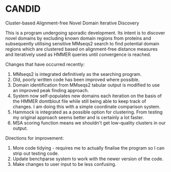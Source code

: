 # CANDID
Cluster-based Alignment-free Novel Domain Iterative Discovery

This is a program undergoing sporadic development. Its intent is to discover novel domains by excluding known domain regions from proteins and subsequently utilising sensitive MMseqs2 search to find potential domain regions which are clustered based on alignment-free distance measures and iteratively used as HMMER queries until convergence is reached.

Changes that have occurred recently:

1. MMseqs2 is integrated definitively as the searching program.
2. Old, poorly written code has been improved where possible.
3. Domain identification from MMseqs2 tabular output is modified to use an improved peak finding approach.
4. System now self-populates new domains each iteration on the basis of the HMMER domtblout file while still being able to keep track of changes. I am doing this with a simple coordinate comparison system.
5. Hammock is integrated as a possible option for clustering. From testing my original approach seems better and is certainly a lot faster.
6. MSA scoring function means we shouldn't get low-quality clusters in our output.

Directions for improvement:
1. More code tidying - requires me to actually finalise the program so I can strip out testing code.
2. Update benchparse system to work with the newer version of the code.
3. Make changes to user input to be less confusing.
